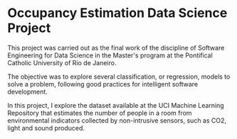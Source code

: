 # Occupancy Estimation Data Science Project

This project was carried out as the final work of the discipline of Software Engineering for Data Science in the Master's program at the Pontifical Catholic University of Rio de Janeiro.

The objective was to explore several classification, or regression, models to solve a problem, following good practices for intelligent software development.

In this project, I explore the dataset available at the UCI Machine Learning Repository that estimates the number of people in a room from environmental indicators collected by non-intrusive sensors, such as CO2, light and sound produced.
